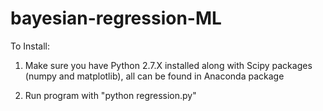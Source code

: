 ﻿# bayesian-regression-ML

To Install:

1. Make sure you have Python 2.7.X installed along with Scipy packages (numpy and matplotlib), all can be found in Anaconda package

2. Run program with "python regression.py"

